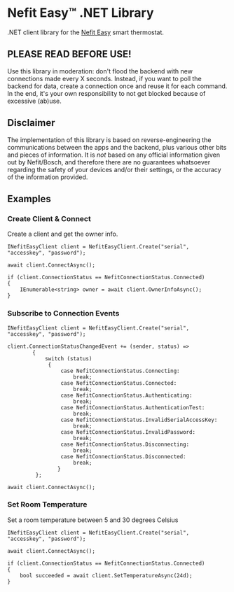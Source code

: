 # Nefit Easy™ .NET Library
.NET client library for the [Nefit Easy](http://www.nefit.nl/consument/service/easy/easy) smart thermostat.




## PLEASE READ BEFORE USE!
Use this library in moderation: don't flood the backend with new connections made every X seconds. Instead, if you want to poll the backend for data, create a connection once and reuse it for each command. In the end, it's your own responsibility to not get blocked because of excessive (ab)use.

## Disclaimer

The implementation of this library is based on reverse-engineering the communications between the apps and the backend, plus various other bits and pieces of information. It is *not* based on any official information given out by Nefit/Bosch, and therefore there are no guarantees whatsoever regarding the safety of your devices and/or their settings, or the accuracy of the information provided.



## Examples

### Create Client & Connect

Create a client and get the owner info.

```
INefitEasyClient client = NefitEasyClient.Create("serial", "accesskey", "password");
    
await client.ConnectAsync();
    
if (client.ConnectionStatus == NefitConnectionStatus.Connected)
{
    IEnumerable<string> owner = await client.OwnerInfoAsync();
}    
```

#### 

### Subscribe to Connection Events

```
INefitEasyClient client = NefitEasyClient.Create("serial", "accesskey", "password");

client.ConnectionStatusChangedEvent += (sender, status) =>
        {
            switch (status)
             {
                 case NefitConnectionStatus.Connecting:
                     break;
                 case NefitConnectionStatus.Connected:
                     break;
                 case NefitConnectionStatus.Authenticating:
                     break;
                 case NefitConnectionStatus.AuthenticationTest:
                     break;
                 case NefitConnectionStatus.InvalidSerialAccessKey:
                     break;
                 case NefitConnectionStatus.InvalidPassword:
                     break;
                 case NefitConnectionStatus.Disconnecting:
                     break;
                 case NefitConnectionStatus.Disconnected:
                     break;
                }
         };

await client.ConnectAsync();
```

#### 

### Set Room Temperature

Set a room temperature between 5 and 30 degrees Celsius

```
INefitEasyClient client = NefitEasyClient.Create("serial", "accesskey", "password");
    
await client.ConnectAsync();
    
if (client.ConnectionStatus == NefitConnectionStatus.Connected)
{
    bool succeeded = await client.SetTemperatureAsync(24d);
}
```

#### 